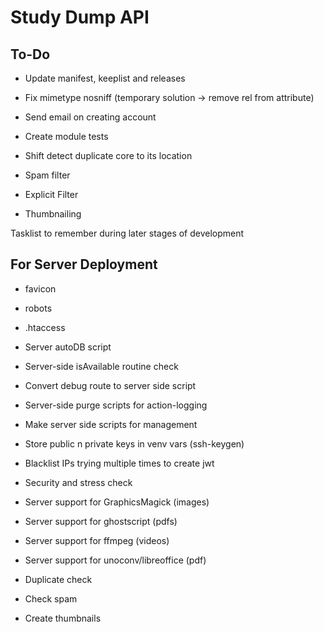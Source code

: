 # Study Dump API

## To-Do

-   Update manifest, keeplist and releases

-   Fix mimetype nosniff (temporary solution -> remove rel from attribute)

-   Send email on creating account

-   Create module tests

-   Shift detect duplicate core to its location

-   Spam filter

-   Explicit Filter

-   Thumbnailing

Tasklist to remember during later stages of development

## For Server Deployment

-   favicon

-   robots

-   .htaccess

-   Server autoDB script

-   Server-side isAvailable routine check

-   Convert debug route to server side script

-   Server-side purge scripts for action-logging

-   Make server side scripts for management

-   Store public n private keys in venv vars (ssh-keygen)

-   Blacklist IPs trying multiple times to create jwt

-   Security and stress check

-   Server support for GraphicsMagick (images)

-   Server support for ghostscript (pdfs)

-   Server support for ffmpeg (videos)

-   Server support for unoconv/libreoffice (pdf)

-   Duplicate check

-   Check spam

-   Create thumbnails
